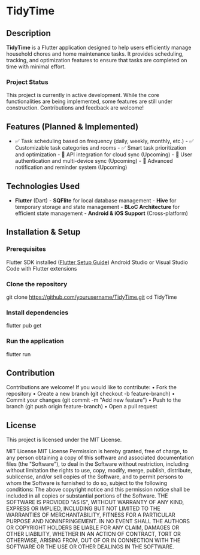 # TidyTime
## Description 
**TidyTime** is a Flutter application designed to help users efficiently manage household chores and home maintenance tasks. It provides scheduling, tracking, and optimization features to ensure that tasks are completed on time with minimal effort.

### Project Status 
This project is currently in active development. While the core functionalities are being implemented, some features are still under construction. Contributions and feedback are welcome!

## Features (Planned & Implemented)
- ✅ Task scheduling based on frequency (daily, weekly, monthly, etc.) - ✅ Customizable task categories and rooms - ✅ Smart task prioritization and optimization - 🚧 API integration for cloud sync (Upcoming) - 🚧 User authentication and multi-device sync (Upcoming) - 🚧 Advanced notification and reminder system (Upcoming) 

## Technologies Used 
- **Flutter** (Dart) - **SQFlite** for local database management - **Hive** for temporary storage and state management - **BLoC Architecture** for efficient state management - **Android & iOS Support** (Cross-platform) 

## Installation & Setup 
### Prerequisites 
Flutter SDK installed ([Flutter Setup Guide](https://flutter.dev/docs/get-started/install)) 
Android Studio or Visual Studio Code with Flutter extensions 

### Clone the repository 
git clone https://github.com/yourusername/TidyTime.git cd TidyTime 

### Install dependencies
flutter pub get 

### Run the application
flutter run 

## Contribution
Contributions are welcome! If you would like to contribute:
• Fork the repository
• Create a new branch (git checkout -b feature-branch)
• Commit your changes (git commit -m "Add new feature")
• Push to the branch (git push origin feature-branch)
• Open a pull request

## License
This project is licensed under the MIT License.

MIT License
MIT License Permission is hereby granted, free of charge, to any person obtaining a copy of this software and associated documentation files (the "Software"), to deal in the Software without restriction, including without limitation the rights to use, copy, modify, merge, publish, distribute, sublicense, and/or sell copies of the Software, and to permit persons to whom the Software is furnished to do so, subject to the following conditions: The above copyright notice and this permission notice shall be included in all copies or substantial portions of the Software. THE SOFTWARE IS PROVIDED "AS IS", WITHOUT WARRANTY OF ANY KIND, EXPRESS OR IMPLIED, INCLUDING BUT NOT LIMITED TO THE WARRANTIES OF MERCHANTABILITY, FITNESS FOR A PARTICULAR PURPOSE AND NONINFRINGEMENT. IN NO EVENT SHALL THE AUTHORS OR COPYRIGHT HOLDERS BE LIABLE FOR ANY CLAIM, DAMAGES OR OTHER LIABILITY, WHETHER IN AN ACTION OF CONTRACT, TORT OR OTHERWISE, ARISING FROM, OUT OF OR IN CONNECTION WITH THE SOFTWARE OR THE USE OR OTHER DEALINGS IN THE SOFTWARE. 

